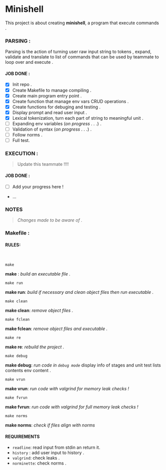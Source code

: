 # Minishell

This project is about creating **minishell**, a program that execute commands .

### PARSING :

Parsing is the action of turning user raw input string to tokens , expand, validate and translate to list of commands that can be used by teammate to loop over and execute .

#### JOB DONE  :

- [x]  Init repo .
- [x] Create Makefile to manage compiling .
- [x] Create main program entry point .
- [x] Create function that manage env vars CRUD operations .
- [x] Create functions for debuging and testing .
- [x] Display prompt and read user input .
- [x] Lexical tokenization, turn each part of string to meaningful unit .
- [ ] Expanding env variables (*on progress . . .*) .
- [ ] Validation of syntax (*on progress . . .*) .
- [ ] Follow norms .
- [ ] Full test.

### EXECUTION :

> Update this teammate !!!!






#### JOB DONE  :


- [ ] Add your progress here !
- ...


### NOTES

> *Changes made to be aware of .*




### Makefile  :

#### RULES:
<BR>
 
    make

 **make**
:   *build an executable file  .*

    make run

**make run**: *build if necessary and clean object files then run executable .*

    make clean

**make clean**: *remove object files .*
    
    make fclean

**make fclean**: *remove object files and executable .*

    make re

**make re**: *rebuild the project .*

    make debug

**make debug**: *run code in ```debug mode```* display info of stages and unit test lists contents env content .


    make vrun

**make vrun**: *run code with valgrind for memory leak checks !*

    make fvrun

**make fvrun**: *run code with valgrind for full memory leak checks !*


    make norms

**make norms**: *check if files align with norms*

#### REQUIREMENTS

- ```readline```: read input from stdin an return it.
- ```history``` : add user input to history .
- ```valgrind```: check leaks .
- ```norminette```: check norms .
